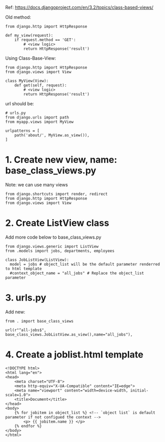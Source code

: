 Ref: https://docs.djangoproject.com/en/3.2/topics/class-based-views/

Old method:
```
from django.http import HttpResponse

def my_view(request):
    if request.method == 'GET':
        # <view logic>
        return HttpResponse('result')
```
Using Class-Base-View:
```
from django.http import HttpResponse
from django.views import View

class MyView(View):
    def get(self, request):
        # <view logic>
        return HttpResponse('result')
```

url should be:
```
# urls.py
from django.urls import path
from myapp.views import MyView

urlpatterns = [
    path('about/', MyView.as_view()),
]
```
# 1. Create new view, name: base_class_views.py
Note: we can use many views
```
from django.shortcuts import render, redirect
from django.http import HttpResponse
from django.views import View
```

# 2. Create ListView class
Add more code below to base_class_views.py
```
from django.views.generic import ListView
from .models import jobs, departments, employees

class JobListView(ListView):
  model = jobs # object_list will be the default parameter renderred to html template
  #context_object_name = "all_jobs" # Replace the object_list parameter
```

# 3. urls.py
Add new:
```
from . import base_class_views

url(r"^all-jobs$", base_class_views.JobListView.as_view(),name="all_jobs"),
```

# 4. Create a joblist.html template
```
<!DOCTYPE html>
<html lang="en">
<head>
    <meta charset="UTF-8">
    <meta http-equiv="X-UA-Compatible" content="IE=edge">
    <meta name="viewport" content="width=device-width, initial-scale=1.0">
    <title>Document</title>
</head>
<body>
    {% for jobitem in object_list %} <!-- `object list` is default parameter if not configued the context -->
        <p> {{ jobitem.name }} </p>
    {% endfor %}
</body>
</html>
```
